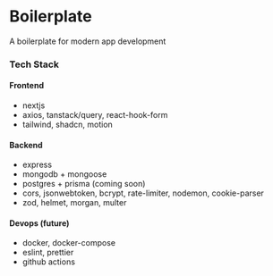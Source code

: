 # Boilerplate
A boilerplate for modern app development

### Tech Stack 
#### Frontend
- nextjs
- axios, tanstack/query, react-hook-form
- tailwind, shadcn, motion

#### Backend
- express
- mongodb + mongoose 
- postgres + prisma (coming soon)
- cors, jsonwebtoken, bcrypt, rate-limiter, nodemon, cookie-parser
- zod, helmet, morgan, multer

#### Devops (future)
- docker, docker-compose
- eslint, prettier
- github actions

